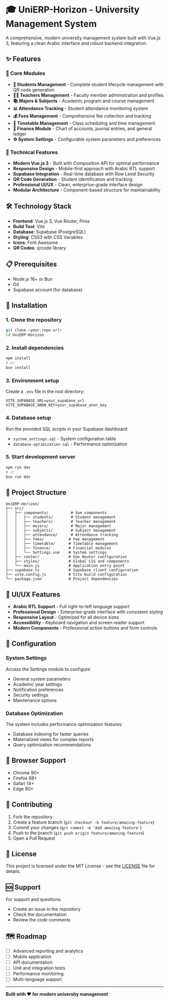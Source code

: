 # 🎓 UniERP-Horizon - University Management System

A comprehensive, modern university management system built with Vue.js 3, featuring a clean Arabic interface and robust backend integration.

## ✨ Features

### 🏫 Core Modules
- **👥 Students Management** - Complete student lifecycle management with QR code generation
- **👨‍🏫 Teachers Management** - Faculty member administration and profiles
- **📚 Majors & Subjects** - Academic program and course management
- **📊 Attendance Tracking** - Student attendance monitoring system
- **💰 Fees Management** - Comprehensive fee collection and tracking
- **📅 Timetable Management** - Class scheduling and time management
- **🏦 Finance Module** - Chart of accounts, journal entries, and general ledger
- **⚙️ System Settings** - Configurable system parameters and preferences

### 🚀 Technical Features
- **Modern Vue.js 3** - Built with Composition API for optimal performance
- **Responsive Design** - Mobile-first approach with Arabic RTL support
- **Supabase Integration** - Real-time database with Row Level Security
- **QR Code Generation** - Student identification and tracking
- **Professional UI/UX** - Clean, enterprise-grade interface design
- **Modular Architecture** - Component-based structure for maintainability

## 🛠️ Technology Stack

- **Frontend**: Vue.js 3, Vue Router, Pinia
- **Build Tool**: Vite
- **Database**: Supabase (PostgreSQL)
- **Styling**: CSS3 with CSS Variables
- **Icons**: Font Awesome
- **QR Codes**: qrcode library

## 📋 Prerequisites

- Node.js 16+ or Bun
- Git
- Supabase account (for database)

## 🚀 Installation

### 1. Clone the repository
```bash
git clone <your-repo-url>
cd UniERP-Horizon
```

### 2. Install dependencies
```bash
npm install
# or
bun install
```

### 3. Environment setup
Create a `.env` file in the root directory:
```env
VITE_SUPABASE_URL=your_supabase_url
VITE_SUPABASE_ANON_KEY=your_supabase_anon_key
```

### 4. Database setup
Run the provided SQL scripts in your Supabase dashboard:
- `system_settings.sql` - System configuration table
- `database-optimization.sql` - Performance optimization

### 5. Start development server
```bash
npm run dev
# or
bun run dev
```

## 📁 Project Structure

```
UniERP-Horizon/
├── src/
│   ├── components/          # Vue components
│   │   ├── students/        # Student management
│   │   ├── teachers/        # Teacher management
│   │   ├── majors/          # Major management
│   │   ├── subjects/        # Subject management
│   │   ├── attendance/      # Attendance tracking
│   │   ├── fees/           # Fee management
│   │   ├── timetable/      # Timetable management
│   │   ├── finance/        # Financial modules
│   │   └── Settings.vue    # System settings
│   ├── router/             # Vue Router configuration
│   ├── styles/             # Global CSS and components
│   └── main.js             # Application entry point
├── supabase.ts             # Supabase client configuration
├── vite.config.js          # Vite build configuration
└── package.json            # Project dependencies
```

## 🎨 UI/UX Features

- **Arabic RTL Support** - Full right-to-left language support
- **Professional Design** - Enterprise-grade interface with consistent styling
- **Responsive Layout** - Optimized for all device sizes
- **Accessibility** - Keyboard navigation and screen reader support
- **Modern Components** - Professional action buttons and form controls

## 🔧 Configuration

### System Settings
Access the Settings module to configure:
- General system parameters
- Academic year settings
- Notification preferences
- Security settings
- Maintenance options

### Database Optimization
The system includes performance optimization features:
- Database indexing for faster queries
- Materialized views for complex reports
- Query optimization recommendations

## 📱 Browser Support

- Chrome 90+
- Firefox 88+
- Safari 14+
- Edge 90+

## 🤝 Contributing

1. Fork the repository
2. Create a feature branch (`git checkout -b feature/amazing-feature`)
3. Commit your changes (`git commit -m 'Add amazing feature'`)
4. Push to the branch (`git push origin feature/amazing-feature`)
5. Open a Pull Request

## 📄 License

This project is licensed under the MIT License - see the [LICENSE](LICENSE) file for details.

## 🆘 Support

For support and questions:
- Create an issue in the repository
- Check the documentation
- Review the code comments

## 🗺️ Roadmap

- [ ] Advanced reporting and analytics
- [ ] Mobile application
- [ ] API documentation
- [ ] Unit and integration tests
- [ ] Performance monitoring
- [ ] Multi-language support

---

**Built with ❤️ for modern university management**
